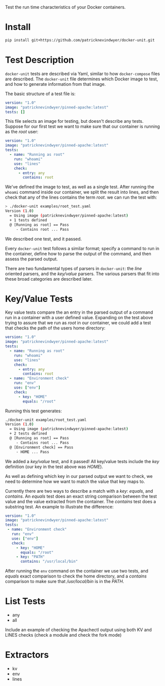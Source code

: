 Test the run time characteristics of your Docker containers.

# Install

```sh
pip install git+https://github.com/patricknevindwyer/docker-unit.git
```

# Test Description

`docker-unit` tests are described via Yaml, similar to how `docker-compose`
files are described. The `docker-unit` file determines which Docker
 image to test, and how to generate information from that image.
 
The basic structure of a test file is:

```yaml
version: "1.0"
image: "patricknevindwyer/pinned-apache:latest"
tests: []
```

This file selects an image for testing, but doesn't describe any
tests. Suppose for our first test we want to make sure that our
container is running as the *root* user:

```yaml
version: "1.0"
image: "patricknevindwyer/pinned-apache:latest"
tests:
  - name: "Running as root"
    run: "whoami"
    use: "lines"
    check:
      - entry: any
        contains: root
```

We've defined the image to test, as well as a single test. After
running the `whoami` command inside our container, we split the
result into lines, and then check that any of the lines contains
the term _root_. we can run the test with:

```sh
> ./docker-unit examples/root_test.yaml 
Version (1.0)
  = Using image (patricknevindwyer/pinned-apache:latest)
  + 1 tests defined
  @ [Running as root] == Pass
     - Contains root ... Pass
```

We described one test, and it passed.

Every `docker-unit` test follows a similar format; specify a command
to run in the container, define how to parse the output of the 
command, and then assess the parsed output. 

There are two fundamental types of parsers in `docker-unit`: the _line_
oriented parsers, and the _key/value_ parsers. The various parsers
that fit into these broad categories are described later.

# Key/Value Tests

Key value tests compare the an entry in the parsed output of a command run in a
container with a user defined value. Expanding on the test above
trying to assure that we run as _root_ in our container, we could add
a test that checks the path of the users home directory:

```yaml
version: "1.0"
image: "patricknevindwyer/pinned-apache:latest"
tests:
  - name: "Running as root"
    run: "whoami"
    use: "lines"
    check:
      - entry: any
        contains: root
  - name: "Environment check"
    run: "env"
    use: ["env"]
    check:
      - key: "HOME"
        equals: "/root"
```

Running this test generates:

```sh
./docker-unit examples/root_test.yaml 
Version (1.0)
  = Using image (patricknevindwyer/pinned-apache:latest)
  + 2 tests defined
  @ [Running as root] == Pass
     - Contains root ... Pass
  @ [Environment check] == Pass
     - HOME ... Pass
```

We added a _key/value_ test, and it passed! All key/value tests include
 the _key_ definition (our key in the test above was *HOME*).

As well as defining which key in our parsed output we want to check,
we need to determine how we want to match the value that key maps to.

Currently there are two ways to describe a match with a _key_: _equals_,
 and _contains_. An _equals_ test does an exact string comparison between the
 test value and the value extracted from the container. The _contains_ test
 does a substring test. An example to illustrate the difference:
 
 ```yaml
 version: "1.0"
image: "patricknevindwyer/pinned-apache:latest"
tests:
  - name: "Environment check"
    run: "env"
    use: ["env"]
    check:
      - key: "HOME"
        equals: "/root"
      - key: "PATH"
        contains: "/usr/local/bin"
 ```
 
 After running the `env` command on the container we use two tests, and
 _equals_ exact comparison to check the home directory, and a _contains_
 comparison to make sure that _/usr/local/bin_ is in the *PATH*.
 
# List Tests

 * any
 * all
 
 Include an example of checking the Apachectl output using both KV and LINES
 checks (check a module and check the fork mode)

# Extractors

 * kv
 * env
 * lines